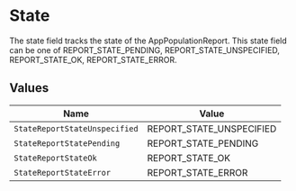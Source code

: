 # State

The state field tracks the state of the AppPopulationReport. This state field can be one of REPORT_STATE_PENDING, REPORT_STATE_UNSPECIFIED, REPORT_STATE_OK, REPORT_STATE_ERROR.


## Values

| Name                          | Value                         |
| ----------------------------- | ----------------------------- |
| `StateReportStateUnspecified` | REPORT_STATE_UNSPECIFIED      |
| `StateReportStatePending`     | REPORT_STATE_PENDING          |
| `StateReportStateOk`          | REPORT_STATE_OK               |
| `StateReportStateError`       | REPORT_STATE_ERROR            |